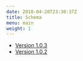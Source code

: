 ```yaml
---
date: 2018-04-20T23:30:37Z
title: Schema
menu: main
weight: 1
---
```


* [Version 1.0.3](1.0.3)  
* [Version 1.0.2](1.0.2)  
